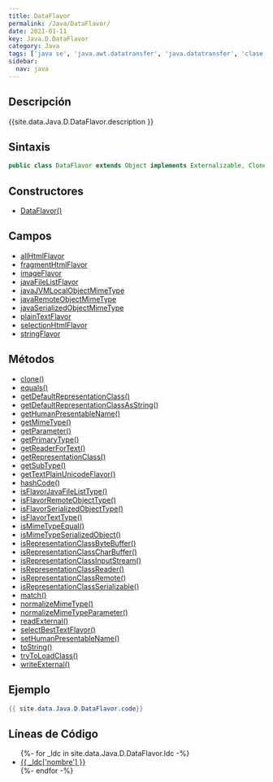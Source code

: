 ```yaml
---
title: DataFlavor
permalink: /Java/DataFlavor/
date: 2021-01-11
key: Java.D.DataFlavor
category: Java
tags: ['java se', 'java.awt.datatransfer', 'java.datatransfer', 'clase java', 'Java 1.1']
sidebar: 
  nav: java
---
```


## Descripción
{{site.data.Java.D.DataFlavor.description }}

## Sintaxis
~~~java
public class DataFlavor extends Object implements Externalizable, Cloneable
~~~

## Constructores
* [DataFlavor()](/Java/DataFlavor/DataFlavor/)

## Campos
* [allHtmlFlavor](/Java/DataFlavor/allHtmlFlavor)
* [fragmentHtmlFlavor](/Java/DataFlavor/fragmentHtmlFlavor)
* [imageFlavor](/Java/DataFlavor/imageFlavor)
* [javaFileListFlavor](/Java/DataFlavor/javaFileListFlavor)
* [javaJVMLocalObjectMimeType](/Java/DataFlavor/javaJVMLocalObjectMimeType)
* [javaRemoteObjectMimeType](/Java/DataFlavor/javaRemoteObjectMimeType)
* [javaSerializedObjectMimeType](/Java/DataFlavor/javaSerializedObjectMimeType)
* [plainTextFlavor](/Java/DataFlavor/plainTextFlavor)
* [selectionHtmlFlavor](/Java/DataFlavor/selectionHtmlFlavor)
* [stringFlavor](/Java/DataFlavor/stringFlavor)

## Métodos
* [clone()](/Java/DataFlavor/clone)
* [equals()](/Java/DataFlavor/equals)
* [getDefaultRepresentationClass()](/Java/DataFlavor/getDefaultRepresentationClass)
* [getDefaultRepresentationClassAsString()](/Java/DataFlavor/getDefaultRepresentationClassAsString)
* [getHumanPresentableName()](/Java/DataFlavor/getHumanPresentableName)
* [getMimeType()](/Java/DataFlavor/getMimeType)
* [getParameter()](/Java/DataFlavor/getParameter)
* [getPrimaryType()](/Java/DataFlavor/getPrimaryType)
* [getReaderForText()](/Java/DataFlavor/getReaderForText)
* [getRepresentationClass()](/Java/DataFlavor/getRepresentationClass)
* [getSubType()](/Java/DataFlavor/getSubType)
* [getTextPlainUnicodeFlavor()](/Java/DataFlavor/getTextPlainUnicodeFlavor)
* [hashCode()](/Java/DataFlavor/hashCode)
* [isFlavorJavaFileListType()](/Java/DataFlavor/isFlavorJavaFileListType)
* [isFlavorRemoteObjectType()](/Java/DataFlavor/isFlavorRemoteObjectType)
* [isFlavorSerializedObjectType()](/Java/DataFlavor/isFlavorSerializedObjectType)
* [isFlavorTextType()](/Java/DataFlavor/isFlavorTextType)
* [isMimeTypeEqual()](/Java/DataFlavor/isMimeTypeEqual)
* [isMimeTypeSerializedObject()](/Java/DataFlavor/isMimeTypeSerializedObject)
* [isRepresentationClassByteBuffer()](/Java/DataFlavor/isRepresentationClassByteBuffer)
* [isRepresentationClassCharBuffer()](/Java/DataFlavor/isRepresentationClassCharBuffer)
* [isRepresentationClassInputStream()](/Java/DataFlavor/isRepresentationClassInputStream)
* [isRepresentationClassReader()](/Java/DataFlavor/isRepresentationClassReader)
* [isRepresentationClassRemote()](/Java/DataFlavor/isRepresentationClassRemote)
* [isRepresentationClassSerializable()](/Java/DataFlavor/isRepresentationClassSerializable)
* [match()](/Java/DataFlavor/match)
* [normalizeMimeType()](/Java/DataFlavor/normalizeMimeType)
* [normalizeMimeTypeParameter()](/Java/DataFlavor/normalizeMimeTypeParameter)
* [readExternal()](/Java/DataFlavor/readExternal)
* [selectBestTextFlavor()](/Java/DataFlavor/selectBestTextFlavor)
* [setHumanPresentableName()](/Java/DataFlavor/setHumanPresentableName)
* [toString()](/Java/DataFlavor/toString)
* [tryToLoadClass()](/Java/DataFlavor/tryToLoadClass)
* [writeExternal()](/Java/DataFlavor/writeExternal)

## Ejemplo
~~~java
{{ site.data.Java.D.DataFlavor.code}}
~~~

## Líneas de Código
<ul>
{%- for _ldc in site.data.Java.D.DataFlavor.ldc -%}
   <li>
       <a href="{{_ldc['url'] }}">{{ _ldc['nombre'] }}</a>
   </li>
{%- endfor -%}
</ul>
